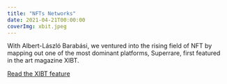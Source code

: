 ```yaml
---
title: "NFTs Networks"
date: 2021-04-21T00:00:00
coverImg: xbit.jpeg
---
```


With Albert-László Barabási, we ventured into the rising field of NFT by mapping out one of the most dominant platforms, Superrare, first featured in the art magazine XIBT.

<!--more-->


[Read the XIBT feature](https://www.xibtmagazine.com/XIBT/XIBT-2-2021/mobile/index.html#p=45)
